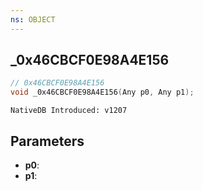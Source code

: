 ```yaml
---
ns: OBJECT
---
```

## _0x46CBCF0E98A4E156

```c
// 0x46CBCF0E98A4E156
void _0x46CBCF0E98A4E156(Any p0, Any p1);
```

```
NativeDB Introduced: v1207
```

## Parameters
* **p0**:
* **p1**:
